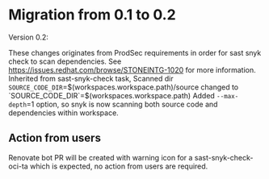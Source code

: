 # Migration from 0.1 to 0.2

Version 0.2:

These changes originates from ProdSec requirements in order for sast snyk check to scan dependencies. See https://issues.redhat.com/browse/STONEINTG-1020 for more information.
Inherited from sast-snyk-check task,
Scanned dir `SOURCE_CODE_DIR`=$(workspaces.workspace.path)/source changed to `SOURCE_CODE_DIR`=$(workspaces.workspace.path)
Added `--max-depth`=1 option, so snyk is now scanning both source code and dependencies within workspace.

## Action from users

Renovate bot PR will be created with warning icon for a sast-snyk-check-oci-ta which is expected, no action from users are required.
